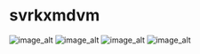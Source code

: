 # svrkxmdvm


![image_alt](https://github.com/mabuphongram/SKD-Music-Flutter/blob/master/photo_2025-02-19_21-37-51.jpg) ![image_alt](https://github.com/mabuphongram/SKD-Music-Flutter/blob/d79f30de7f73c2453711233cdad3f779820f302c/photo_2025-02-19_21-37-54.jpg) ![image_alt](https://github.com/mabuphongram/SKD-Music-Flutter/blob/d79f30de7f73c2453711233cdad3f779820f302c/photo_2025-02-19_21-37-57.jpg) ![image_alt](https://github.com/mabuphongram/SKD-Music-Flutter/blob/d79f30de7f73c2453711233cdad3f779820f302c/photo_2025-02-19_21-38-00.jpg)
